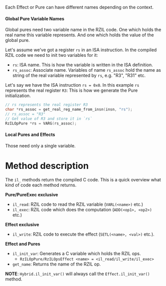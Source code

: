 Each Effect or Pure can have different names depending on the context.

#### Global Pure Variable Names

Global pures need two variable name in the RZIL code.
One which holds the real name this variable represents.
And one which holds the value of the global pure.

Let's assume we've got a register `rs` in an ISA instruction. In the compiled RZIL code we need to init two variables for it:

- `rs`: ISA name. This is how the variable is written in the ISA definition.
- `rs_assoc`: Associate name. Variables of name `rs_assoc` hold the name as string of the real variable represented by `rs`, e.g. "R3", "R31" etc.

Let's say we have the ISA instruction `rs = 0x0`.
In this example `rs` represents the real register `R3`:
This is how we generate the Pure initialization.
```c
// rs represents the real register R3
char *rs_assoc = get_real_reg_name_from_insn(insn, "rs");
// rs_assoc = "R3"
// Get value of R3 and store it in `rs`
RzILOpPure *rs = VARG(rs_assoc);
```

#### Local Pures and Effects

Those need only a single variable.

# Method description

The `il_` methods return the compiled C code.
This is a quick overview what kind of code each method returns.

**Pure/PureExec exclusive**
- `il_read`: RZIL code to read the RZIL variable (`VARL(<name>)` etc.)
- `il_exec`: RZIL code which does the computation (`ADD(<op1>, <op2>)` etc.)

**Effect exclusive**
- `il_write`: RZIL code to execute the effect (`SETL(<name>, <val>)` etc.).

**Effect and Pures**
- `il_init_var`: Generates a C variable which holds the RZIL ops.
  - `RzILOpPure/RzILOpsEffect <name> = <il_read/il_write/il_exec>`
- `get_name`: Returns the name of the RZIL op.

**NOTE**: `Hybrid.il_init_var()` will always call the `Effect.il_init_var()` method.
